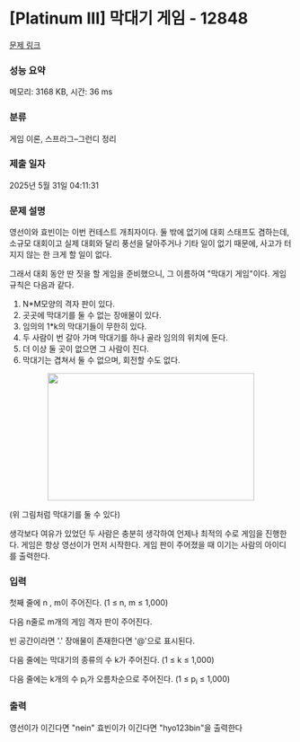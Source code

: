 # [Platinum III] 막대기 게임 - 12848 

[문제 링크](https://www.acmicpc.net/problem/12848) 

### 성능 요약

메모리: 3168 KB, 시간: 36 ms

### 분류

게임 이론, 스프라그–그런디 정리

### 제출 일자

2025년 5월 31일 04:11:31

### 문제 설명

<p>영선이와 효빈이는 이번 컨테스트 개최자이다. 둘 밖에 없기에 대회 스태프도 겸하는데, 소규모 대회이고 실제 대회와 달리 풍선을 달아주거나 기타 일이 없기 때문에, 사고가 터지지 않는 한 크게 할 일이 없다.</p>

<p>그래서 대회 동안 딴 짓을 할 게임을 준비했으니, 그 이름하여 "막대기 게임"이다. 게임 규칙은 다음과 같다.</p>

<ol>
	<li>N*M모양의 격자 판이 있다.</li>
	<li>곳곳에 막대기를 둘 수 없는 장애물이 있다.</li>
	<li>임의의 1*k의 막대기들이 무한히 있다.</li>
	<li>두 사람이 번 갈아 가며 막대기를 하나 골라 임의의 위치에 둔다.</li>
	<li>더 이상 둘 곳이 없으면 그 사람이 진다.</li>
	<li>막대기는 겹쳐서 둘 수 없으며, 회전할 수도 없다.</li>
</ol>

<p style="text-align: center;"><img alt="" src="https://onlinejudgeimages.s3-ap-northeast-1.amazonaws.com/problem/12848/1.png" style="height:227px; width:368px"></p>

<p>(위 그림처럼 막대기를 둘 수 있다)</p>

<p>생각보다 여유가 있었던 두 사람은 충분히 생각하여 언제나 최적의 수로 게임을 진행한다. 게임은 항상 영선이가 먼저 시작한다. 게임 판이 주어졌을 때 이기는 사람의 아이디를 출력한다.</p>

### 입력 

 <p>첫째 줄에 n , m이 주어진다. (1 ≤ n, m ≤ 1,000)</p>

<p>다음 n줄로 m개의 게임 격자 판이 주어진다.</p>

<p>빈 공간이라면 '.' 장애물이 존재한다면 '@'으로 표시된다.</p>

<p>다음 줄에는 막대기의 종류의 수 k가 주어진다. (1 ≤ k ≤ 1,000)</p>

<p>다음 줄에는 k개의 수 p<sub>i</sub>가 오름차순으로 주어진다. (1 ≤ p<sub>i</sub> ≤ 1,000)</p>

### 출력 

 <p>영선이가 이긴다면 "nein" 효빈이가 이긴다면 "hyo123bin"을 출력한다</p>

